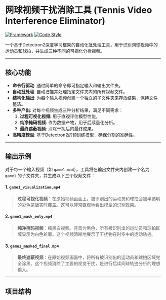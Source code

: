 # 网球视频干扰消除工具 (Tennis Video Interference Eliminator)

[![Framework](https://img.shields.io/badge/Framework-Detectron2-orange.svg)](https://github.com/facebookresearch/detectron2)
[![Code Style](https://img.shields.io/badge/Code%20Style-Clean-brightgreen.svg)]()

一个基于Detectron2深度学习框架的自动化批处理工具，用于识别网球视频中的运动员和球拍，并生成三种不同的可视化分析视频。

---

## 核心功能

-   **命令行驱动**: 通过简单的命令即可指定输入和输出文件夹。
-   **自动批处理**: 自动扫描并处理指定文件夹内的所有视频文件。
-   **结构化输出**: 为每个输入视频创建一个独立的子文件夹来存放结果，保持文件整洁。
-   **多种产出**: 对每个视频生成三种分析结果，满足不同需求：
    1.  **过程可视化视频**: 用于直观评估模型性能。
    2.  **纯净掩码视频**: 作为数据产物，用于后续量化分析。
    3.  **最终遮蔽视频**: 消除干扰后的最终成果。
-   **高精度模型**: 基于Detectron2的预训练模型，确保分割的准确性。

---

## 输出示例

对于每一个输入视频（如 `game1.mp4`），工具将在输出文件夹内创建一个名为 `game1` 的子文件夹，并生成以下三个视频文件：

#### 1. `game1_visualization.mp4`
> **过程可视化视频**：在原始视频画面上，被识别出的运动员和球拍会被半透明的彩色蒙版实时覆盖。这可以非常直观地看出模型的识别效果。

#### 2. `game1_mask_only.mp4`
> **纯净掩码视频**：纯黑白视频。背景为黑色，所有被识别出的运动员和球拍区域显示为白色轮廓。这个视频清晰地展示了干扰物在时空中的运动轨迹。

#### 3. `game1_masked_final.mp4`
> **最终遮蔽视频**：在原始视频画面中，将所有被识别出的运动员和球拍区域完全涂黑。这个视频消除了主要的视觉干扰，是进行后续网球轨迹分析的理想输入。

---

## 项目结构